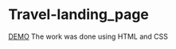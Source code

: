 # Travel-landing_page
[DEMO](https://alexrog01.github.io/travel-page/)
The work was done using HTML and CSS
